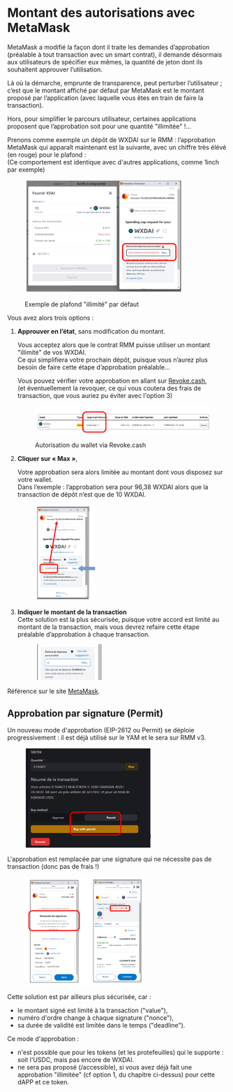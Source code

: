 # Montant des autorisations avec MetaMask

MetaMask a modifié la façon dont il traite les demandes d’approbation (préalable à tout transaction avec un smart contrat), il demande désormais aux utilisateurs de spécifier eux mêmes, la quantité de jeton dont ils souhaitent approuver l’utilisation.

Là où la démarche, emprunte de transparence, peut perturber l’utilisateur ; c’est que le montant affiché par défaut par MetaMask est le montant proposé par l’application (avec laquelle vous êtes en train de faire la transaction).

Hors, pour simplifier le parcours utilisateur, certaines applications proposent que l’approbation soit pour une quantité "illimitée" !…

Prenons comme exemple un dépôt de WXDAI sur le RMM : l’approbation MetaMask qui apparaît maintenant est la suivante, avec un chiffre très élévé (en rouge) pour le plafond :\
(Ce comportement est identique avec d'autres applications, comme 1inch par exemple)

<figure><img src="../.gitbook/assets/image (1) (1) (1) (1) (1) (1) (1) (1) (1) (1) (1) (1) (1) (1) (1) (1) (1) (1) (1) (1) (1) (1) (1) (1) (1) (1) (1) (1) (1) (1) (1) (1) (1) (1).png" alt="" width="361"><figcaption><p>Exemple de plafond "illimité" par défaut</p></figcaption></figure>

Vous avez alors trois options :&#x20;

1.  **Approuver en l’état**, sans modification du montant.

    Vous acceptez alors que le contrat RMM puisse utiliser un montant "illimité" de vos WXDAI. \
    Ce qui simplifiera votre prochain dépôt, puisque vous n’aurez plus besoin de faire cette étape d’approbation préalable…

    Vous pouvez vérifier votre approbation en allant sur [Revoke.cash](https://revoke.cash/), \
    (et éventuellement la revoquer, ce qui vous coutera des frais de transaction, que vous auriez pu éviter avec l'option 3)

    <figure><img src="../.gitbook/assets/image (2) (1) (1) (1) (1) (1) (1) (1) (1) (1) (1) (1) (1) (1) (1) (1) (1) (1) (1) (1) (1).png" alt=""><figcaption><p>Autorisation du wallet via Revoke.cash</p></figcaption></figure>
2.  **Cliquer sur « Max »**,

    Votre approbation sera alors limitée au montant dont vous disposez sur votre wallet.\
    Dans l’exemple : l’approbation sera pour 96,38 WXDAI alors que la transaction de dépôt n’est que de 10 WXDAI.

    <figure><img src="../.gitbook/assets/image (3) (1) (1) (1) (1) (1) (1) (1) (1) (1) (1).png" alt="" width="138"><figcaption></figcaption></figure>
3.  **Indiquer le montant de la transaction** \
    Cette solution est la plus sécurisée, puisque votre accord est limité au montant de la transaction, mais vous devrez refaire cette étape préalable d’approbation à chaque transaction.

    <figure><img src="../.gitbook/assets/image (4) (1) (1) (1) (1) (1) (1) (1) (1).png" alt="" width="154"><figcaption></figcaption></figure>

Référence sur le site [MetaMask](https://support.metamask.io/hc/en-us/articles/6055177143579-How-to-customize-token-approvals-with-a-spending-cap).

## Approbation par signature (Permit)

Un nouveau mode d'approbation (EIP-2612 ou Permit) se déploie progressivement : il est déjà utilisé sur le YAM et le sera sur RMM v3.&#x20;

<figure><img src="../.gitbook/assets/image (2) (1) (1) (1) (1) (1) (1) (1) (1) (1) (1) (1) (1) (1) (1) (1) (1).png" alt="" width="291"><figcaption></figcaption></figure>

L'approbation est remplacée par une signature qui ne nécessite pas de transaction (donc pas de frais !)

<figure><img src="../.gitbook/assets/image (6) (1) (1) (1) (1) (1) (1) (1).png" alt="" width="275"><figcaption></figcaption></figure>

Cette solution est par ailleurs plus sécurisée, car :

* le montant signé est limité à la transaction ("value"),
* numéro d'ordre change à chaque signature ("nonce"),
* sa durée de validité est limitée dans le temps ("deadline").

Ce mode d'approbation :

* n'est possible que pour les tokens (et les protefeuilles) qui le supporte : soit l'USDC, mais pas encore de WXDAI.
* ne sera pas proposé (/accessible), si vous avez déjà fait une approbation "illimitée" (cf option 1, du chapitre ci-dessus) pour cette dAPP et ce token.
